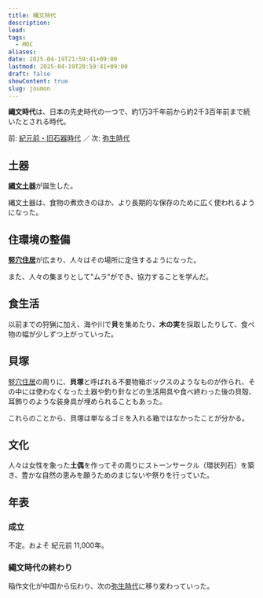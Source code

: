 ```yaml
---
title: 縄文時代
description: 
lead: 
tags:
  - MOC
aliases: 
date: 2025-04-19T21:59:41+09:00
lastmod: 2025-04-19T20:59:41+09:00
draft: false
showContent: true
slug: joumon
---
```


**縄文時代**は、日本の先史時代の一つで、約1万3千年前から約2千3百年前まで続いたとされる時代。

前: [紀元前・旧石器時代](../bc/紀元前・旧石器時代.md) ／ 次: [弥生時代](../yayoi/弥生時代.md)
## 土器
[**縄文土器**](縄文土器.md)が誕生した。

縄文土器は、食物の煮炊きのほか、より長期的な保存のために広く使われるようになった。

## 住環境の整備
[**竪穴住居**](竪穴住居.md)が広まり、人々はその場所に定住するようになった。

また、人々の集まりとして"ムラ"ができ、協力することを学んだ。

## 食生活
以前までの狩猟に加え、海や川で**貝**を集めたり、**木の実**を採取したりして、食べ物の幅が少しずつ上がっていった。

## 貝塚
[竪穴住居](竪穴住居.md)の周りに、**貝塚**と呼ばれる不要物箱ボックスのようなものが作られ、その中には使わなくなった土器や釣り針などの生活用具や食べ終わった後の貝殻、耳飾りのような装身具が埋められることもあった。

これらのことから、貝塚は単なるゴミを入れる箱ではなかったことが分かる。

## 文化
人々は女性を象った**土偶**を作ってその周りにストーンサークル（環状列石）を築き、豊かな自然の恵みを願うためのまじないや祭りを行っていた。

## 年表
### 成立
不定。およそ 紀元前 11,000年。
### 縄文時代の終わり
稲作文化が中国から伝わり、次の[弥生時代](../yayoi/弥生時代.md)に移り変わっていった。
